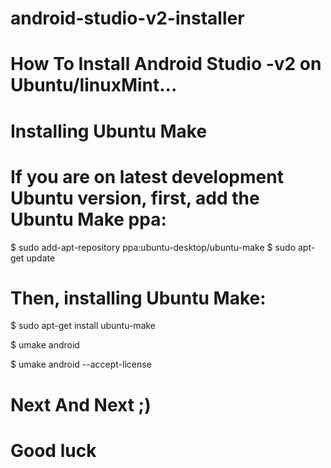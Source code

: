 # android-studio-v2-installer

# How To Install Android Studio -v2 on Ubuntu/linuxMint...

# Installing Ubuntu Make

# If you are on latest development Ubuntu version, first, add the Ubuntu Make ppa:

   $ sudo add-apt-repository ppa:ubuntu-desktop/ubuntu-make
   $ sudo apt-get update
 
# Then, installing Ubuntu Make:

   $ sudo apt-get install ubuntu-make
 
   $ umake android
 
   $ umake android --accept-license
 
 
# Next And Next ;) 
# Good luck


 
 
